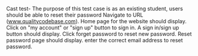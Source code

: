 Cast test- The purpose of this test case is as an existing student, users should be able to reset their password
Navigate to URL (www.qualitycodebase.com). Home page for the website should display. Click on "my account" or "sign up" button to sign in. A sign in/sign up button should display. Click forget password to reset new password. Reset password page should display. enter the correct email address to reset password.

